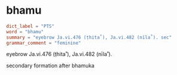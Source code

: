 # bhamu

``` toml
dict_label = "PTS"
word = "bhamu"
summary = "eyebrow Ja.vi.476 (ṭhita˚), Ja.vi.482 (nīla˚). sec"
grammar_comment = "feminine"
```

eyebrow Ja.vi.476 (ṭhita˚), Ja.vi.482 (nīla˚).

secondary formation after bhamuka

